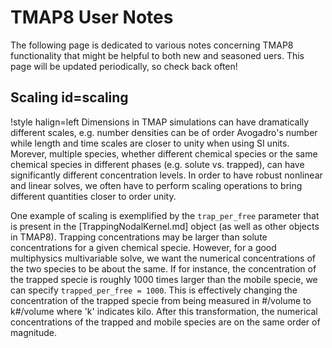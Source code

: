 # TMAP8 User Notes

The following page is dedicated to various notes concerning TMAP8 functionality
that might be helpful to both new and seasoned uers. This page will be updated
periodically, so check back often!

## Scaling id=scaling

!style halign=left
Dimensions in TMAP simulations can have dramatically different scales,
e.g. number densities can be of order Avogadro's number while length and time
scales are closer to unity when using SI units. Morever, multiple species,
whether different chemical species or the same chemical species in different
phases (e.g. solute vs. trapped), can have significantly different concentration
levels. In order to have robust nonlinear and linear solves, we often have to
perform scaling operations to bring different quantities closer to order unity.

One example of scaling is exemplified by the `trap_per_free` parameter that is
present in the [TrappingNodalKernel.md] object (as well as other objects in
TMAP8). Trapping concentrations may be larger than solute concentrations for a
given chemical specie. However, for a good multiphysics multivariable solve, we
want the numerical concentrations of the two species to be about the same. If
for instance, the concentration of the trapped specie is roughly 1000 times
larger than the mobile specie, we can specify `trapped_per_free = 1000`. This is
effectively changing the concentration of the trapped specie from being measured
in #/volume to k#/volume where 'k' indicates kilo. After this transformation,
the numerical concentrations of the trapped and mobile species are on the same
order of magnitude.
